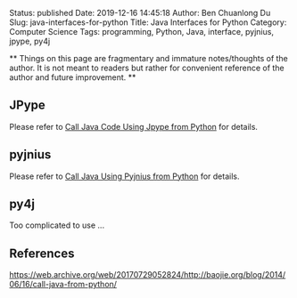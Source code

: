Status: published
Date: 2019-12-16 14:45:18
Author: Ben Chuanlong Du
Slug: java-interfaces-for-python
Title: Java Interfaces for Python
Category: Computer Science
Tags: programming, Python, Java, interface, pyjnius, jpype, py4j

**
Things on this page are
fragmentary and immature notes/thoughts of the author.
It is not meant to readers
but rather for convenient reference of the author and future improvement.
**

## JPype
Please refer to 
[Call Java Code Using Jpype from Python](http://www.legendu.net/misc/blog/call-java-code-using-jpype-from-python/)
for details.

## pyjnius

Please refer to 
[Call Java Using Pyjnius from Python](http://www.legendu.net/misc/blog/call-java-using-pyjnius-from-python/)
for details.

## py4j 

Too complicated to use ...

## References

https://web.archive.org/web/20170729052824/http://baojie.org/blog/2014/06/16/call-java-from-python/
